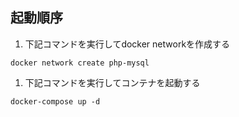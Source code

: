 ## 起動順序
1. 下記コマンドを実行してdocker networkを作成する
```
docker network create php-mysql
```
1. 下記コマンドを実行してコンテナを起動する
```
docker-compose up -d
```
